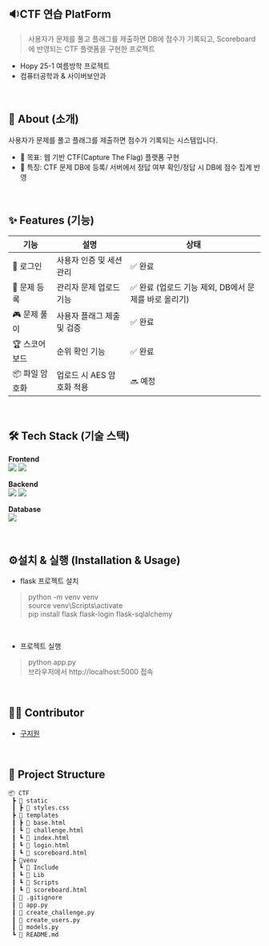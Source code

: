 ## 🔉CTF 연습 PlatForm 
>사용자가 문제를 풀고 플래그를 제출하면 DB에 점수가 기록되고, Scoreboard에 반영되는 CTF 플랫폼을 구현한 프로젝트
- Hopy 25-1 여름방학 프로젝트
- 컴퓨터공학과 & 사이버보안과

</br>

## 🚀 About (소개)
사용자가 문제를 풀고 플래그를 제출하면 점수가 기록되는 시스템입니다. 

- 🎯 목표: 웹 기반 CTF(Capture The Flag) 플랫폼 구현
- 🧩 특징: CTF 문제 DB에 등록/ 서버에서 정답 여부 확인/정답 시 DB에 점수 집계 반영
  
</br>

## ✨ Features (기능)
| 기능 | 설명 | 상태 |
|------|------|------|
| 🔐 로그인 | 사용자 인증 및 세션 관리 | ✅ 완료 |
| 📝 문제 등록 | 관리자 문제 업로드 기능 | ✅ 완료 (업로드 기능 제외, DB에서 문제를 바로 올리기) |
| 🎮 문제 풀이 | 사용자 플래그 제출 및 검증 | ✅ 완료 |
| 🏆 스코어보드 | 순위 확인 기능 | ✅ 완료 |
| 📦 파일 암호화 | 업로드 시 AES 암호화 적용 | 🔜 예정 |

</br>

## 🛠 Tech Stack (기술 스택)
**Frontend**
</br>
<img src="https://img.shields.io/badge/html5-E34F26?style=for-the-badge&logo=html5&logoColor=white"> <img src="https://img.shields.io/badge/css-1572B6?style=for-the-badge&logo=css3&logoColor=white">


**Backend**
</br>
 <img src="https://img.shields.io/badge/flask-000000?style=for-the-badge&logo=flask&logoColor=white"> <img src="https://img.shields.io/badge/python-3776AB?style=for-the-badge&logo=python&logoColor=white">


**Database**
</br>
 <img src="https://img.shields.io/badge/sqlalchemy-D71F00?style=for-the-badge&logo=sqlalchemy&logoColor=white"> 

</br>

## ⚙️설치 & 실행 (Installation & Usage)
- flask 프로젝트 설치
> python -m venv venv </br>
> source venv\Scripts\activate </br>
> pip install flask flask-login flask-sqlalchemy </br>

</br>

- 프로젝트 실행
> python app.py </br>
> 브라우저에서 http://localhost:5000 접속

</br>

## 🧑‍💻 Contributor
- [구지원](https://github.com/jeewon514)

</br>

## 📂 Project Structure
```bash
📦 CTF
 ┣ 📂 static
 ┃ ┣ 📜 styles.css
 ┣ 📂 templates
 ┃ ┣ 📜 base.html
 ┃ ┗ 📜 challenge.html
 ┃ ┗ 📜 index.html
 ┃ ┗ 📜 login.html
 ┃ ┗ 📜 scoreboard.html
 ┣ 📂venv
 ┃ ┗ 📜 Include
 ┃ ┗ 📜 Lib
 ┃ ┗ 📜 Scripts
 ┃ ┗ 📜 scoreboard.html
 ┃ 📂 .gitignore
 ┃ 📜 app.py
 ┃ 📜 create_challenge.py
 ┃ 📜 create_users.py
 ┃ 📜 models.py
 ┗ 📜 README.md
